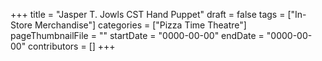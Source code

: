 +++
title = "Jasper T. Jowls CST Hand Puppet"
draft = false
tags = ["In-Store Merchandise"]
categories = ["Pizza Time Theatre"]
pageThumbnailFile = ""
startDate = "0000-00-00"
endDate = "0000-00-00"
contributors = []
+++
